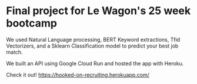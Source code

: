 # Final project for Le Wagon's 25 week bootcamp
We used Natural Language processing, BERT Keyword extractions, Tfid Vectorizers, and a Sklearn Classification model to predict your best job match.

We built an API using Google Cloud Run and hosted the app with Heroku.

Check it out!
https://hooked-on-recruiting.herokuapp.com/
